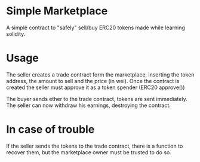 # Simple Marketplace

A simple contract to "safely" sell/buy ERC20 tokens made while learning solidity.

# Usage

The seller creates a trade contract form the marketplace, inserting the token address, the amount to sell and the price (in wei). Once the contract is created the seller must approve it as a token spender (ERC20 approve())

The buyer sends ether to the trade contract, tokens are sent immediately. The seller can now withdraw his earnings, destroying the contract.

# In case of trouble

If the seller sends the tokens to the trade contract, there is a function to recover them, but the marketplace owner must be trusted to do so.